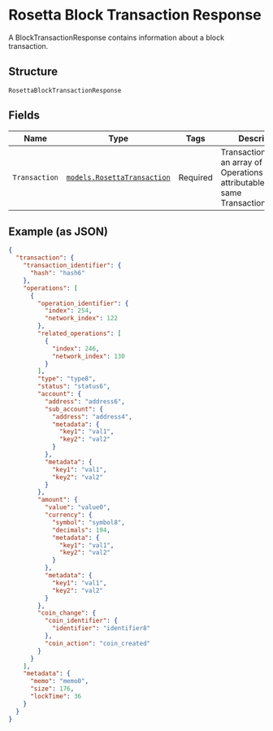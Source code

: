 # Rosetta Block Transaction Response

A BlockTransactionResponse contains information about a block transaction.

## Structure

`RosettaBlockTransactionResponse`

## Fields

| Name          | Type                                                                   | Tags     | Description                                                                                          |
| ------------- | ---------------------------------------------------------------------- | -------- | ---------------------------------------------------------------------------------------------------- |
| `Transaction` | [`models.RosettaTransaction`](../../doc/models/rosetta-transaction.md) | Required | Transactions contain an array of Operations that are attributable to the same TransactionIdentifier. |

## Example (as JSON)

```json
{
  "transaction": {
    "transaction_identifier": {
      "hash": "hash6"
    },
    "operations": [
      {
        "operation_identifier": {
          "index": 254,
          "network_index": 122
        },
        "related_operations": [
          {
            "index": 246,
            "network_index": 130
          }
        ],
        "type": "type8",
        "status": "status6",
        "account": {
          "address": "address6",
          "sub_account": {
            "address": "address4",
            "metadata": {
              "key1": "val1",
              "key2": "val2"
            }
          },
          "metadata": {
            "key1": "val1",
            "key2": "val2"
          }
        },
        "amount": {
          "value": "value0",
          "currency": {
            "symbol": "symbol8",
            "decimals": 194,
            "metadata": {
              "key1": "val1",
              "key2": "val2"
            }
          },
          "metadata": {
            "key1": "val1",
            "key2": "val2"
          }
        },
        "coin_change": {
          "coin_identifier": {
            "identifier": "identifier8"
          },
          "coin_action": "coin_created"
        }
      }
    ],
    "metadata": {
      "memo": "memo0",
      "size": 176,
      "lockTime": 36
    }
  }
}
```
